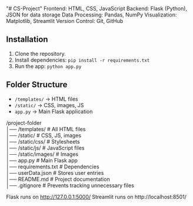 "# CS-Project" 
Frontend: HTML, CSS, JavaScript
Backend: Flask (Python), JSON for data storage
Data Processing: Pandas, NumPy
Visualization: Matplotlib, Streamlit
Version Control: Git, GitHub

## Installation
1. Clone the repository.
2. Install dependencies: `pip install -r requirements.txt`
3. Run the app: `python app.py`

## Folder Structure
- `/templates/` → HTML files
- `/static/` → CSS, images, JS
- `app.py` → Main Flask application

/project-folder  
│── /templates/       # All HTML files  
│── /static/          # CSS, JS, images  
│── /static/css/      # Stylesheets  
│── /static/js/       # JavaScript files  
│── /static/images/   # Images  
│── app.py            # Main Flask app  
│── requirements.txt  # Dependencies  
│── userData.json     # Stores user entries  
│── README.md         # Project documentation  
│── .gitignore        # Prevents tracking unnecessary files  


Flask runs on http://127.0.0.1:5000/
Streamlit runs on http://localhost:8501/

